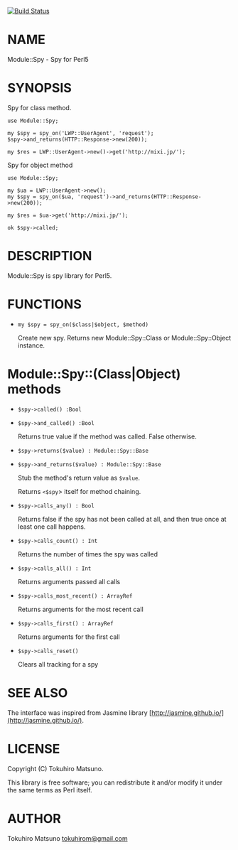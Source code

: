 [![Build Status](https://travis-ci.org/tokuhirom/Module-Spy.png?branch=master)](https://travis-ci.org/tokuhirom/Module-Spy)
# NAME

Module::Spy - Spy for Perl5

# SYNOPSIS

Spy for class method.

    use Module::Spy;

    my $spy = spy_on('LWP::UserAgent', 'request');
    $spy->and_returns(HTTP::Response->new(200));

    my $res = LWP::UserAgent->new()->get('http://mixi.jp/');

Spy for object method

    use Module::Spy;

    my $ua = LWP::UserAgent->new();
    my $spy = spy_on($ua, 'request')->and_returns(HTTP::Response->new(200));

    my $res = $ua->get('http://mixi.jp/');

    ok $spy->called;

# DESCRIPTION

Module::Spy is spy library for Perl5.

# FUNCTIONS

- `my $spy = spy_on($class|$object, $method)`

    Create new spy. Returns new Module::Spy::Class or Module::Spy::Object instance.

# Module::Spy::(Class|Object) methods

- `$spy->called() :Bool`
- `$spy->and_called() :Bool`

    Returns true value if the method was called. False otherwise.

- `$spy->returns($value) : Module::Spy::Base`
- `$spy->and_returns($value) : Module::Spy::Base`

    Stub the method's return value as `$value`.

    Returns `<$spy`\> itself for method chaining.

- `$spy->calls_any() : Bool`

    Returns false if the spy has not been called at all, and then true once at least one call happens.

- `$spy->calls_count() : Int`

    Returns the number of times the spy was called

- `$spy->calls_all() : Int`

    Returns arguments passed all calls

- `$spy->calls_most_recent() : ArrayRef`

    Returns arguments for the most recent call

- `$spy->calls_first() : ArrayRef`

    Returns arguments for the first call

- `$spy->calls_reset()`

    Clears all tracking for a spy

# SEE ALSO

The interface was inspired from Jasmine library [http://jasmine.github.io/](http://jasmine.github.io/).

# LICENSE

Copyright (C) Tokuhiro Matsuno.

This library is free software; you can redistribute it and/or modify
it under the same terms as Perl itself.

# AUTHOR

Tokuhiro Matsuno <tokuhirom@gmail.com>
